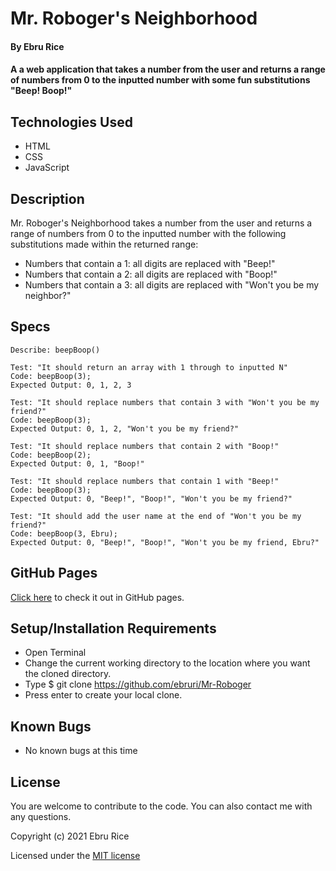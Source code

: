 # Mr. Roboger's Neighborhood

#### By Ebru Rice

#### A a web application that takes a number from the user and returns a range of numbers from 0 to the inputted number with some fun substitutions "Beep! Boop!"

## Technologies Used

* HTML
* CSS
* JavaScript

## Description

Mr. Roboger's Neighborhood takes a number from the user and returns a range of numbers from 0 to the inputted number with the following substitutions made within the returned range:

* Numbers that contain a 1: all digits are replaced with "Beep!"
* Numbers that contain a 2: all digits are replaced with "Boop!"
* Numbers that contain a 3: all digits are replaced with "Won't you be my neighbor?"

## Specs

```
Describe: beepBoop()

Test: "It should return an array with 1 through to inputted N"
Code: beepBoop(3);
Expected Output: 0, 1, 2, 3
```

```
Test: "It should replace numbers that contain 3 with "Won't you be my friend?"
Code: beepBoop(3);
Expected Output: 0, 1, 2, "Won't you be my friend?"
```

```
Test: "It should replace numbers that contain 2 with "Boop!"
Code: beepBoop(2);
Expected Output: 0, 1, "Boop!"
```

```
Test: "It should replace numbers that contain 1 with "Beep!"
Code: beepBoop(3);
Expected Output: 0, "Beep!", "Boop!", "Won't you be my friend?"
```

```
Test: "It should add the user name at the end of "Won't you be my friend?"
Code: beepBoop(3, Ebru);
Expected Output: 0, "Beep!", "Boop!", "Won't you be my friend, Ebru?"
```

## GitHub Pages

[Click here](https://ebruri.github.io/Mr-Roboger/) to check it out in GitHub pages.

## Setup/Installation Requirements

* Open Terminal
* Change the current working directory to the location where you want the cloned directory.
* Type $ git clone https://github.com/ebruri/Mr-Roboger
* Press enter to create your local clone.

## Known Bugs

* No known bugs at this time

## License

You are welcome to contribute to the code. You can also contact me with any questions.

Copyright (c) 2021 Ebru Rice

Licensed under the [MIT license](license.txt)
